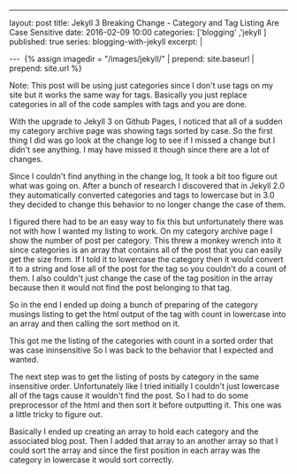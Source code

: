 ---
layout: post
title: Jekyll 3 Breaking Change -  Category and Tag Listing Are Case Sensitive 
date: 2016-02-09 10:00
categories: ['blogging' ,'jekyll ]
published: true
series: blogging-with-jekyll
excerpt: |

--- 
{% assign imagedir = "/images/jekyll/" | prepend: site.baseurl | prepend: site.url %}

Note: This  post will be using just  categories since I don't use tags on my site but it works the same way for  tags.  Basically you just replace categories in all of the code samples with tags and you are done.
  
 With the upgrade to Jekyll 3 on Github Pages, I noticed that all of a sudden my category archive page was showing tags sorted by case.  So the first thing I did was go look at the change log to see if I missed a change but I didn't see anything.  I may have missed it though since there are a lot of changes.

Since I couldn't find anything in the change log, It took a bit too figure out what  was going on.  After a bunch of research I discovered  that in Jekyll 2.0 they automatically converted categories and tags to lowercase but in 3.0 they decided to change this behavior to no longer change the case of them.  

I figured there had to be an easy way to fix this but unfortunately there was not with how I wanted my listing to work. On my category archive page I show the number of post per category.  This threw a monkey wrench into it since categories is an array that contains all of the post that you can easily get the size from.  If I told it to lowercase the category then it would convert it to a string and lose all of the post for the tag so you couldn't do a count of them.  I also couldn't just change the case of the tag position in the array because then  it would not find the  post belonging to that tag.    

So in the end I ended up doing a bunch of preparing of the category musings listing  to get the html output of the tag with count in lowercase into an array and then calling the sort method on it. 

This got  me the listing of the categories with count in a sorted order that was case ininsensitive So I was back to the behavior that I expected and wanted.  

The next step was to get the listing of posts by category in the same insensitive order.  Unfortunately like I tried initially I couldn't just lowercase all of the tags cause it wouldn't find the post.  So I had to do some preprocessor of the html and then sort it before outputting it.  This one was a little tricky to figure out.  

Basically I ended up creating an array to hold each category and the associated blog post.  Then I added that array to an another array so that I could sort the array and since the first position in each array was the category in lowercase it would sort correctly. 